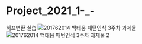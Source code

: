 # Project_2021_1-_-

허프변환 실습 ![201762014 백태웅 패턴인식 3주차 과제물](https://user-images.githubusercontent.com/102014333/160508843-4df9f89e-6f34-4e28-b6f7-5f50df769431.png)
![201762014 백태웅 패턴인식 3주차 과제물 2](https://user-images.githubusercontent.com/102014333/160508850-f158bb9e-2876-4c12-8ff6-436609eadca3.png)
